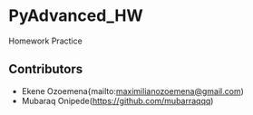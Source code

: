 # PyAdvanced_HW

Homework Practice

## Contributors

- Ekene Ozoemena{mailto:maximilianozoemena@gmail.com)
- Mubaraq Onipede(https://github.com/mubarraqqq)
